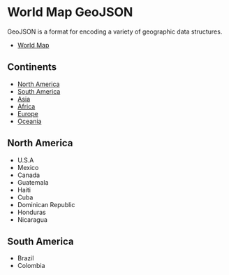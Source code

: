 # World Map GeoJSON
GeoJSON is a format for encoding a variety of geographic data structures.

- [World Map](https://raw.githubusercontent.com/viniciusparede/world-map-geojson/main/world.json)

## Continents
 - [North America](https://raw.githubusercontent.com/viniciusparede/world-map-geojson/main/north_america.json)
 - [South America](https://raw.githubusercontent.com/viniciusparede/world-map-geojson/main/south_america.json)
 - [Asia](https://raw.githubusercontent.com/viniciusparede/world-map-geojson/main/asia.json)
 - [Africa](https://raw.githubusercontent.com/viniciusparede/world-map-geojson/main/africa.json)
 - [Europe](https://raw.githubusercontent.com/viniciusparede/world-map-geojson/main/europe.json)
 - [Oceania](https://raw.githubusercontent.com/viniciusparede/world-map-geojson/main/oceania.json)

## North America
 - U.S.A
 - Mexico 
 - Canada
 - Guatemala
 - Haiti
 - Cuba
 - Dominican Republic
 - Honduras
 - Nicaragua

## South America
- Brazil
- Colombia
